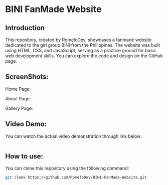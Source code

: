 # BINI FanMade Website

## Introduction

This repository, created by RomeloDev, showcases a fanmade website dedicated to the girl group BINI from the Philippines. The website was built using HTML, CSS, and JavaScript, serving as a practice ground for basic web development skills. You can explore the code and design on the GitHub page.

## ScreenShots:

Home Page:

About Page:

Gallery Page:

## Video Demo:

You can watch the actual video demonstration through link below:

``` bash

```

## How to use:

You can clone this repository using the following command:

``` bash
git clone https://github.com/RomeloDev/BINI-FanMade-Website.git
```
